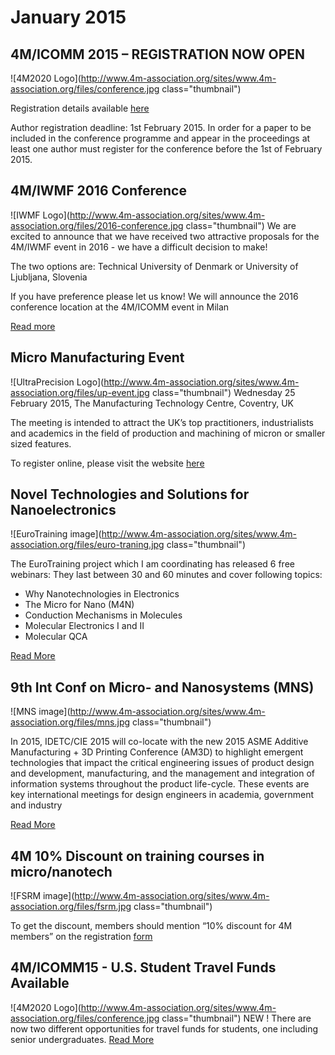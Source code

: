 # January 2015

## 4M/ICOMM 2015 – REGISTRATION NOW OPEN

![4M2020 Logo](http://www.4m-association.org/sites/www.4m-association.org/files/conference.jpg class="thumbnail")

Registration details available [here](http://www.4m-association.org/content/Conference-Registration)

Author registration deadline: 1st February 2015. In order for a paper to be included in the conference programme and appear in the proceedings at least one author must register for the conference before the 1st of February 2015.


## 4M/IWMF 2016 Conference

![IWMF Logo](http://www.4m-association.org/sites/www.4m-association.org/files/2016-conference.jpg class="thumbnail")
We are excited to announce that we have received two attractive proposals for the 4M/IWMF event in 2016 - we have a difficult decision to make!

The two options are:
Technical University of Denmark or University of Ljubljana, Slovenia

If you have preference please let us know! We will announce the 2016 conference location at the 4M/ICOMM event in Milan

[Read more](http://www.4m-association.org/content/4MIWMF-2016-Proposals)

## Micro Manufacturing Event

![UltraPrecision Logo](http://www.4m-association.org/sites/www.4m-association.org/files/up-event.jpg class="thumbnail")
Wednesday 25 February 2015, The Manufacturing Technology Centre, Coventry, UK

The meeting is intended to attract the UK’s top practitioners, industrialists and academics in the field of production and machining of micron or smaller sized features. 


To register online, please visit the website [here](http://www.ultraprecision.org/news/events/micro-manufacturing-2/)


## Novel Technologies and Solutions for Nanoelectronics

![EuroTraining image](http://www.4m-association.org/sites/www.4m-association.org/files/euro-traning.jpg class="thumbnail")

The EuroTraining project which I am coordinating has released 6 free webinars:
They last between 30 and 60 minutes and cover following topics:
- Why Nanotechnologies in Electronics
- The Micro for Nano (M4N)
- Conduction Mechanisms in Molecules
- Molecular Electronics I and II
- Molecular QCA

[Read More](http://www.eurotraining.net/webinars.php)


## 9th Int Conf on Micro- and Nanosystems (MNS)

![MNS image](http://www.4m-association.org/sites/www.4m-association.org/files/mns.jpg class="thumbnail")

In 2015, IDETC/CIE 2015 will co-locate with the new 2015 ASME Additive Manufacturing + 3D Printing Conference (AM3D) to highlight emergent technologies that impact the critical engineering issues of product design and development, manufacturing, and the management and integration of information systems throughout the product life-cycle. These events are key international meetings for design engineers in academia, government and industry

[Read More](http://www.asmeconferences.org/IDETC2015/index.cfm)


## 4M 10% Discount on training courses in micro/nanotech

![FSRM image](http://www.4m-association.org/sites/www.4m-association.org/files/fsrm.jpg class="thumbnail")

To get the discount, members should mention “10% discount for 4M members” on the registration [form](http://www.fsrm.ch/agendas/Micro-et-Nano-Technologies/)



## 4M/ICOMM15 - U.S. Student Travel Funds Available

![4M2020 Logo](http://www.4m-association.org/sites/www.4m-association.org/files/conference.jpg class="thumbnail")
NEW ! There are now two different opportunities for travel funds for students, one including senior undergraduates.
[Read More](http://www.4m-icomm-2015.polimi.it/travel_fund.php)
